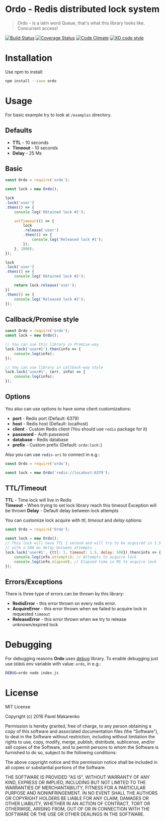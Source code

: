 # Ordo - Redis distributed lock system
> Ordo - is a latin word Queue, that's what this library looks like. Concurrent access!

[![Build Status](https://travis-ci.org/m1ome/ordo.svg?branch=master)](https://travis-ci.org/m1ome/ordo)
[![Coverage Status](https://coveralls.io/repos/github/m1ome/ordo/badge.svg)](https://coveralls.io/github/m1ome/ordo)
[![Code Climate](https://codeclimate.com/github/m1ome/ordo/badges/gpa.svg)](https://codeclimate.com/github/m1ome/ordo)
[![XO code style](https://img.shields.io/badge/code_style-XO-5ed9c7.svg)](https://github.com/sindresorhus/xo)

# Installation
Use npm to install:
```bash
npm install --save ordo
```

# Usage
For basic example try to look at `/examples` directory.

## Defaults
- **TTL** - 10 seconds
- **Timeout** - 10 seconds
- **Delay** - 25 Ms

## Basic
```javascript
const Ordo = require('ordo');

const lock = new Ordo();

lock
.lock('user')
.then(() => {
	console.log('Obtained lock #1');

	setTimeout(() => {
		lock
		.release('user')
		.then(() => {
			console.log('Released lock #1');
		});
	}, 1000);
});

lock
.lock('user')
.then(() => {
	console.log('Obtained lock #2');

	return lock.release('user');
})
.then(() => {
	console.log('Released lock #2');
});
```

## Callback/Promise style
```javascript
const Ordo = require('ordo');
const lock = new Ordo();

// You can use this library in Promise-way
lock.lock('user#1').then(info => {
    console.log(info);
});

// You can use library in callback-way style
lock.lock('user#1', (err, info) => {
    console.log(info);
});
```

## Options
You also can use options to have some client customizations:
- **port** - Redis port (Default: 6379)
- **host** - Redis host (Default: localhost)
- **client** - Custom Redis client (You should use `redis` package for it)
- **password** - Auth password
- **database** - Redis database
- **prefix** - Custom prefix (Default: `ordo:lock:`)

Also you can use `redis-uri` to connect in e.g.:
```javascript
const Ordo = require('ordo');

const lock = new Ordo('redis://locahost:6379');
```

## TTL/Timeout
**TTL** - Time lock will live in Redis  
**Timeout** - When trying to set lock library reach this timeout Exception will be thrown
**Delay** - Default delay between lock attempts

You can customize lock acquire with *ttl*, *timeout* and *delay* options:
```javascript
const Ordo = require('Ordo');

const lock = new Ordo();
// This lock will have TTL 1 second and will try to be acquired in 1.5 second
// with a 500 ms delay between attempts .
lock.lock('user#1', {ttl: 1, timeout: 1.5, delay: 500}).then(info => {
    console.log(info.attempts); // Attempts to acquire lock
    console.log(info.elapsed); // Elapsed time in MS to acquire lock
});
```

## Errors/Exceptions
There is three type of errors can be thrown by this library:
- **RedisError** - this error thrown on every redis error.
- **AcquireError** - this error thrown when we failed to acquire lock in requested `timeout`
- **ReleaseError** - this error thrown when we try to release unknown/expired lock

# Debugging
For debugging reasons **Ordo** uses [debug](https://github.com/visionmedia/debug) library.
To enable debugging just use `DEBUG` env variable with value: `ordo`, in e.g.:
```bash
DEBUG=ordo node index.js
```

# License
MIT License

Copyright (c) 2016 Pavel Makarenko

Permission is hereby granted, free of charge, to any person obtaining a copy
of this software and associated documentation files (the "Software"), to deal
in the Software without restriction, including without limitation the rights
to use, copy, modify, merge, publish, distribute, sublicense, and/or sell
copies of the Software, and to permit persons to whom the Software is
furnished to do so, subject to the following conditions:

The above copyright notice and this permission notice shall be included in all
copies or substantial portions of the Software.

THE SOFTWARE IS PROVIDED "AS IS", WITHOUT WARRANTY OF ANY KIND, EXPRESS OR
IMPLIED, INCLUDING BUT NOT LIMITED TO THE WARRANTIES OF MERCHANTABILITY,
FITNESS FOR A PARTICULAR PURPOSE AND NONINFRINGEMENT. IN NO EVENT SHALL THE
AUTHORS OR COPYRIGHT HOLDERS BE LIABLE FOR ANY CLAIM, DAMAGES OR OTHER
LIABILITY, WHETHER IN AN ACTION OF CONTRACT, TORT OR OTHERWISE, ARISING FROM,
OUT OF OR IN CONNECTION WITH THE SOFTWARE OR THE USE OR OTHER DEALINGS IN THE
SOFTWARE.
